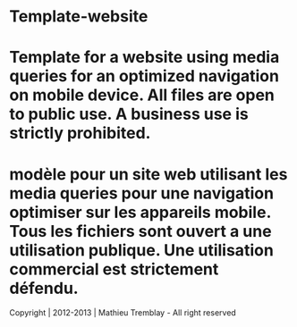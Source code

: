 Template-website
================

Template for a website using media queries for an optimized navigation on mobile device.
All files are open to public use. A business use is strictly prohibited.
================
modèle pour un site web utilisant les media queries pour une navigation optimiser sur les appareils mobile.
Tous les fichiers sont ouvert a une utilisation publique. Une utilisation commercial est strictement défendu.
================

Copyright | 2012-2013 | Mathieu Tremblay - All right reserved

